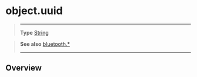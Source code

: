 # object.uuid

> --------------------- ------------------------------------------------------------------------------------------
> __Type__              [String](https://docs.coronalabs.com/api/type/String.html)


> __See also__          [bluetooth.*](/plugin/bluetooth/)
> --------------------- ------------------------------------------------------------------------------------------

## Overview